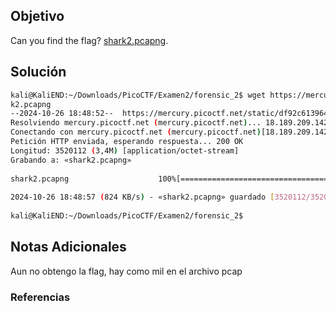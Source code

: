 ## Objetivo
Can you find the flag? [shark2.pcapng](https://mercury.picoctf.net/static/df92c613964fca8edec3b2981f69c3e4/shark2.pcapng).
## Solución
```bash
kali@KaliEND:~/Downloads/PicoCTF/Examen2/forensic_2$ wget https://mercury.picoctf.net/static/df92c613964fca8edec3b2981f69c3e4/shar  
k2.pcapng  
--2024-10-26 18:48:52--  https://mercury.picoctf.net/static/df92c613964fca8edec3b2981f69c3e4/shark2.pcapng  
Resolviendo mercury.picoctf.net (mercury.picoctf.net)... 18.189.209.142  
Conectando con mercury.picoctf.net (mercury.picoctf.net)[18.189.209.142]:443... conectado.  
Petición HTTP enviada, esperando respuesta... 200 OK  
Longitud: 3520112 (3,4M) [application/octet-stream]  
Grabando a: «shark2.pcapng»  
  
shark2.pcapng                    100%[========================================================>]   3,36M   865KB/s    en 4,2s       
  
2024-10-26 18:48:57 (824 KB/s) - «shark2.pcapng» guardado [3520112/3520112]  
  
kali@KaliEND:~/Downloads/PicoCTF/Examen2/forensic_2$
```
## Notas Adicionales
Aun no obtengo la flag, hay como mil en el archivo pcap
### Referencias